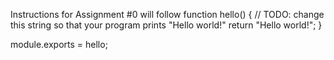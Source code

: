 Instructions for Assignment #0 will follow
function hello() {
	// TODO: change this string so that your program prints "Hello world!" 
	return "Hello world!";
}
 
module.exports = hello;
